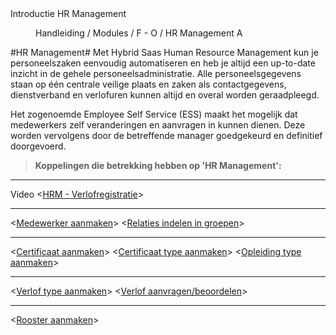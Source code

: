 <properties>
	<page>
		<title>Introductie HR Management</title>
		<description>Introductie HR Management</description>
	</page>
	<menu>
		<position>Handleiding / Modules / F - O / HR Management</position>
		<title>Introductie</title>
		<sort>A</sort>
	</menu>
</properties>

#HR Management#
Met Hybrid Saas Human Resource Management kun je personeelszaken eenvoudig automatiseren en heb je altijd een up-to-date inzicht in de gehele personeelsadministratie. Alle personeelsgegevens staan op één centrale veilige plaats en zaken als contactgegevens, dienstverband en verlofuren kunnen altijd en overal worden geraadpleegd.

Het zogenoemde Employee Self Service (ESS) maakt het mogelijk dat medewerkers zelf veranderingen en aanvragen in kunnen dienen. Deze worden vervolgens door de betreffende manager goedgekeurd en definitief doorgevoerd.


> **Koppelingen die betrekking hebben op 'HR Management':**

----------
Video <[HRM - Verlofregistratie](https://www.youtube.com/watch?v=Rb4g1DDQhCU)>

----------

<[Medewerker aanmaken](http://hybridsaas.support/pages/handleiding/modules/F-O/hr-management/een-medewerker-aanmaken)>
<[Relaties indelen in groepen](http://hybridsaas.support/pages/handleiding/modules/F-O/hr-management/medewerkers-indelen-in-groepen)>

----------
<[Certificaat aanmaken](http://hybridsaas.support/pages/handleiding/modules/F-O/hr-management/een-certificaat-aanmaken)>
<[Certificaat type aanmaken](http://hybridsaas.support/pages/handleiding/modules/F-O/hr-management/een-certificaat-type-aanmaken)>
<[Opleiding type aanmaken](http://hybridsaas.support/pages/handleiding/modules/F-O/hr-management/een-opleidings-type-aanmaken)>

----------

<[Verlof type aanmaken](http://hybridsaas.support/pages/handleiding/modules/F-O/hr-management/een-verlof-type-aanmaken)>
<[Verlof aanvragen/beoordelen](http://hybridsaas.support/pages/handleiding/modules/F-O/hr-management/verlof-aanvragen)>

----------

<[Rooster aanmaken](http://hybridsaas.support/pages/handleiding/modules/F-O/hr-management/verlof-aanvragen)>


